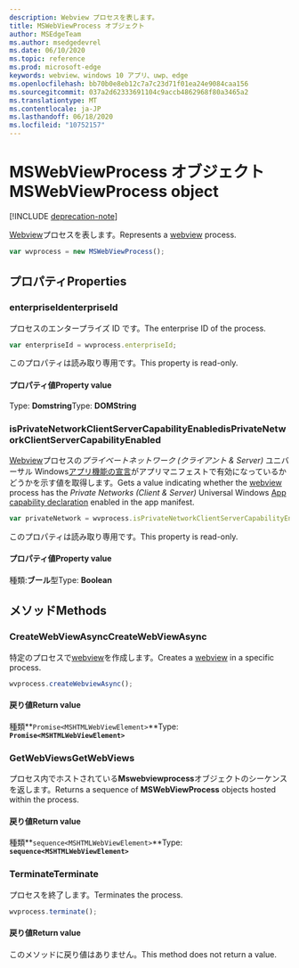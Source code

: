 ```yaml
---
description: Webview プロセスを表します。
title: MSWebViewProcess オブジェクト
author: MSEdgeTeam
ms.author: msedgedevrel
ms.date: 06/10/2020
ms.topic: reference
ms.prod: microsoft-edge
keywords: webview、windows 10 アプリ、uwp、edge
ms.openlocfilehash: bb70b0e8eb12c7a7c23d71f01ea24e9084caa156
ms.sourcegitcommit: 037a2d62333691104c9accb4862968f80a3465a2
ms.translationtype: MT
ms.contentlocale: ja-JP
ms.lasthandoff: 06/18/2020
ms.locfileid: "10752157"
---
```

# <span data-ttu-id="d27c1-104">MSWebViewProcess オブジェクト</span><span class="sxs-lookup"><span data-stu-id="d27c1-104">MSWebViewProcess object</span></span>  

[!INCLUDE [deprecation-note](../includes/deprecation-note.md)]  

<span data-ttu-id="d27c1-105">[Webview](../webview.md)プロセスを表します。</span><span class="sxs-lookup"><span data-stu-id="d27c1-105">Represents a [webview](../webview.md) process.</span></span>  

```javascript
var wvprocess = new MSWebViewProcess();
```  

## <span data-ttu-id="d27c1-106">プロパティ</span><span class="sxs-lookup"><span data-stu-id="d27c1-106">Properties</span></span>  

### <span data-ttu-id="d27c1-107">enterpriseId</span><span class="sxs-lookup"><span data-stu-id="d27c1-107">enterpriseId</span></span>  

<span data-ttu-id="d27c1-108">プロセスのエンタープライズ ID です。</span><span class="sxs-lookup"><span data-stu-id="d27c1-108">The enterprise ID of the process.</span></span>  

```js
var enterpriseId = wvprocess.enterpriseId;
```  

<span data-ttu-id="d27c1-109">このプロパティは読み取り専用です。</span><span class="sxs-lookup"><span data-stu-id="d27c1-109">This property is read-only.</span></span>  

#### <span data-ttu-id="d27c1-110">プロパティ値</span><span class="sxs-lookup"><span data-stu-id="d27c1-110">Property value</span></span>  

<span data-ttu-id="d27c1-111">Type: **Domstring**</span><span class="sxs-lookup"><span data-stu-id="d27c1-111">Type: **DOMString**</span></span>  

### <span data-ttu-id="d27c1-112">isPrivateNetworkClientServerCapabilityEnabled</span><span class="sxs-lookup"><span data-stu-id="d27c1-112">isPrivateNetworkClientServerCapabilityEnabled</span></span>  

<span data-ttu-id="d27c1-113">[Webview](../webview.md)プロセスの*プライベートネットワーク (クライアント & Server)* ユニバーサル Windows[アプリ機能の宣言](/windows/uwp/packaging/app-capability-declarations)がアプリマニフェストで有効になっているかどうかを示す値を取得します。</span><span class="sxs-lookup"><span data-stu-id="d27c1-113">Gets a value indicating whether the [webview](../webview.md) process has the *Private Networks (Client & Server)* Universal Windows [App capability declaration](/windows/uwp/packaging/app-capability-declarations) enabled in the app manifest.</span></span>  

```javascript
var privateNetwork = wvprocess.isPrivateNetworkClientServerCapabilityEnabled;
```  

<span data-ttu-id="d27c1-114">このプロパティは読み取り専用です。</span><span class="sxs-lookup"><span data-stu-id="d27c1-114">This property is read-only.</span></span>  

#### <span data-ttu-id="d27c1-115">プロパティ値</span><span class="sxs-lookup"><span data-stu-id="d27c1-115">Property value</span></span>  

<span data-ttu-id="d27c1-116">種類:**ブール**型</span><span class="sxs-lookup"><span data-stu-id="d27c1-116">Type: **Boolean**</span></span>  

## <span data-ttu-id="d27c1-117">メソッド</span><span class="sxs-lookup"><span data-stu-id="d27c1-117">Methods</span></span>  

### <span data-ttu-id="d27c1-118">CreateWebViewAsync</span><span class="sxs-lookup"><span data-stu-id="d27c1-118">CreateWebViewAsync</span></span>  

<span data-ttu-id="d27c1-119">特定のプロセスで[webview](../webview.md)を作成します。</span><span class="sxs-lookup"><span data-stu-id="d27c1-119">Creates a [webview](../webview.md) in a specific process.</span></span>  

```javascript
wvprocess.createWebviewAsync();
```  

#### <span data-ttu-id="d27c1-120">戻り値</span><span class="sxs-lookup"><span data-stu-id="d27c1-120">Return value</span></span>  

<span data-ttu-id="d27c1-121">種類**`Promise<MSHTMLWebViewElement>`**</span><span class="sxs-lookup"><span data-stu-id="d27c1-121">Type: **`Promise<MSHTMLWebViewElement>`**</span></span>  

### <span data-ttu-id="d27c1-122">GetWebViews</span><span class="sxs-lookup"><span data-stu-id="d27c1-122">GetWebViews</span></span>  

<span data-ttu-id="d27c1-123">プロセス内でホストされている**Mswebviewprocess**オブジェクトのシーケンスを返します。</span><span class="sxs-lookup"><span data-stu-id="d27c1-123">Returns a sequence of **MSWebViewProcess** objects hosted within the process.</span></span>  

#### <span data-ttu-id="d27c1-124">戻り値</span><span class="sxs-lookup"><span data-stu-id="d27c1-124">Return value</span></span>  

<span data-ttu-id="d27c1-125">種類**`sequence<MSHTMLWebViewElement>`**</span><span class="sxs-lookup"><span data-stu-id="d27c1-125">Type: **`sequence<MSHTMLWebViewElement>`**</span></span>  

### <span data-ttu-id="d27c1-126">Terminate</span><span class="sxs-lookup"><span data-stu-id="d27c1-126">Terminate</span></span>  

<span data-ttu-id="d27c1-127">プロセスを終了します。</span><span class="sxs-lookup"><span data-stu-id="d27c1-127">Terminates the process.</span></span>  

```javascript
wvprocess.terminate();
```  

#### <span data-ttu-id="d27c1-128">戻り値</span><span class="sxs-lookup"><span data-stu-id="d27c1-128">Return value</span></span>  

<span data-ttu-id="d27c1-129">このメソッドに戻り値はありません。</span><span class="sxs-lookup"><span data-stu-id="d27c1-129">This method does not return a value.</span></span>  
